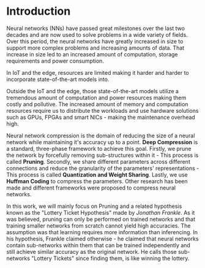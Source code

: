 # Introduction

Neural networks (NNs) have passed great milestones over the last two decades and are now used to solve problems in a wide variety of fields. Over this period, the neural networks have greatly increased in size to support more complex problems and increasing amounts of data. That increase in size led to an increased amount of computation, storage requirements and power consumption.

In IoT and the edge, resources are limited making it harder and harder to incorporate state-of-the-art models into.

Outside the IoT and the edge, those state-of-the-art models utilize a tremendous amount of computation and power resources making them costly and pollutive. The increased amount of memory and computation resources require us to distribute the workloads and use hardware solutions such as GPUs, FPGAs and smart NICs - making the maintenance overhead high.

Neural network compression is the domain of reducing the size of a neural network while maintaining it's accuracy up to a point. **Deep Compression** is a standard, three-phase framework to achieve this goal. Firstly, we prune the network by forcefully removing sub-structures within it - This process is called **Pruning**. Secondly, we share different parameters across different connections and reduce the granularity of the parameters' representations - This process is called **Quantization and Weight Sharing**. Lastly, we use **Huffman Coding** to compress the parameters. Other research has been made and different frameworks were proposed to compress neural networks.

In this work, we will mainly focus on Pruning and a related hypothesis known as the "Lottery Ticket Hypothesis" made by *Jonathan Frankle*. As it was believed, pruning can only be performed on trained networks and that training smaller networks from scratch cannot yield high accuracies. The assumption was that learning requires more information than inferencing. In his hypothesis, Frankle claimed otherwise - he claimed that neural networks contain sub-networks within them that can be trained independently and still achieve similar accuracy as the original network. He calls those sub-networks "Lottery Tickets" since finding them, is like winning the lottery.